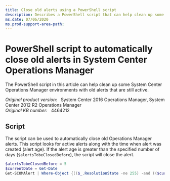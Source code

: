 ```yaml
---
title: Close old alerts using a PowerShell script
description: Describes a PowerShell script that can help clean up some Operations Manager environments with old alerts that are still active.
ms.date: 07/06/2020
ms.prod-support-area-path:
---
```

# PowerShell script to automatically close old alerts in System Center Operations Manager

The PowerShell script in this article can help clean up some System Center Operations Manager environments with old alerts that are still active.

_Original product version:_ &nbsp; System Center 2016 Operations Manager, System Center 2012 R2 Operations Manager  
_Original KB number:_ &nbsp; 4464212

## Script

The script can be used to automatically close old Operations Manager alerts. This script looks for active alerts along with the time when alert was created (alert age). If the alert age is greater than the specified number of days (`$alertsTobeClosedBefore`), the script will close the alert.

```powershell
$alertsTobeClosedBefore = 5
$currentDate = Get-Date
Get-SCOMAlert | Where-Object {(($_.ResolutionState -ne 255) -and (($currentDate - $_.TimeRaised).TotalDays -ge $alertsTobeClosedBefore))} |Resolve-SCOMAlert
```
